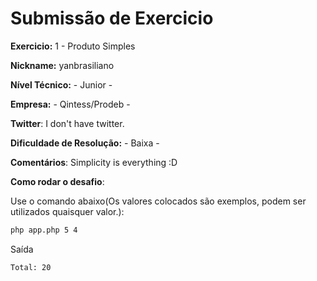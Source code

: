 # Submissão de Exercicio

**Exercicio:** 1 - Produto Simples

**Nickname:** yanbrasiliano

**Nível Técnico:** - Junior -

**Empresa:** - Qintess/Prodeb -

**Twitter**: I don't have twitter.

**Dificuldade de Resolução:** - Baixa -

**Comentários**: Simplicity is everything :D

**Como rodar o desafio**:

Use o comando abaixo(Os valores colocados são exemplos, podem ser utilizados quaisquer valor.):

```bash
php app.php 5 4
```

Saída 

```bash
Total: 20
```
